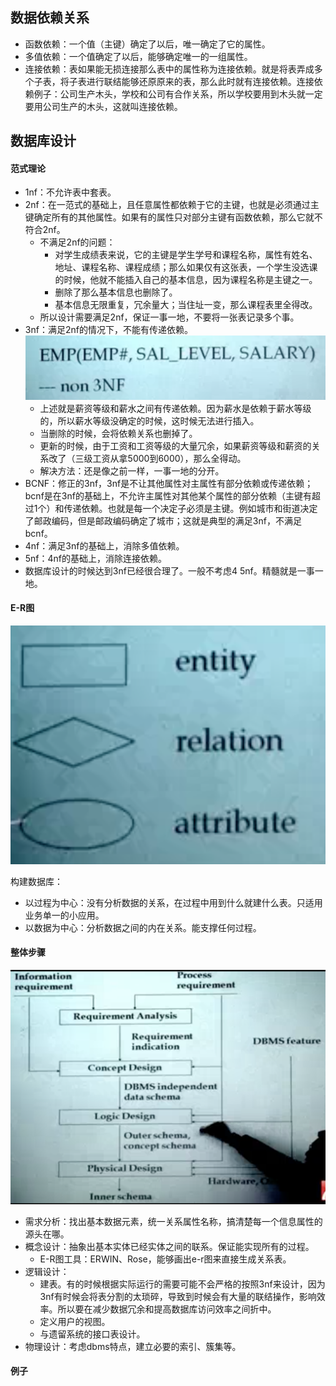 ## 数据依赖关系
- 函数依赖：一个值（主键）确定了以后，唯一确定了它的属性。
- 多值依赖：一个值确定了以后，能够确定唯一的一组属性。
- 连接依赖：表如果能无损连接那么表中的属性称为连接依赖。就是将表弄成多个子表，将子表进行联结能够还原原来的表，那么此时就有连接依赖。连接依赖例子：公司生产木头，学校和公司有合作关系，所以学校要用到木头就一定要用公司生产的木头，这就叫连接依赖。

## 数据库设计
#### 范式理论
- 1nf：不允许表中套表。
- 2nf：在一范式的基础上，且任意属性都依赖于它的主键，也就是必须通过主键确定所有的其他属性。如果有的属性只对部分主键有函数依赖，那么它就不符合2nf。
  - 不满足2nf的问题：
    - 对学生成绩表来说，它的主键是学生学号和课程名称，属性有姓名、地址、课程名称、课程成绩；那么如果仅有这张表，一个学生没选课的时候，他就不能插入自己的基本信息，因为课程名称是主键之一。
    - 删除了那么基本信息也删除了。
    - 基本信息无限重复，冗余量大；当住址一变，那么课程表里全得改。
  - 所以设计需要满足2nf，保证一事一地，不要将一张表记录多个事。
- 3nf：满足2nf的情况下，不能有传递依赖。
    ![](../截图/截屏2020-03-2216.04.33.png)
    - 上述就是薪资等级和薪水之间有传递依赖。因为薪水是依赖于薪水等级的，所以薪水等级没确定的时候，这时候无法进行插入。
    - 当删除的时候，会将依赖关系也删掉了。
    - 更新的时候，由于工资和工资等级的大量冗余，如果薪资等级和薪资的关系改了（三级工资从拿5000到6000），那么全得动。
    - 解决方法：还是像之前一样，一事一地的分开。
- BCNF：修正的3nf，3nf是不让其他属性对主属性有部分依赖或传递依赖；bcnf是在3nf的基础上，不允许主属性对其他某个属性的部分依赖（主键有超过1个）和传递依赖。也就是每一个决定子必须是主键。例如城市和街道决定了邮政编码，但是邮政编码确定了城市；这就是典型的满足3nf，不满足bcnf。
- 4nf：满足3nf的基础上，消除多值依赖。
- 5nf：4nf的基础上，消除连接依赖。
- 数据库设计的时候达到3nf已经很合理了。一般不考虑4 5nf。精髓就是一事一地。

#### E-R图
![](../截图/截屏2020-03-2216.40.12.png)

构建数据库：
- 以过程为中心：没有分析数据的关系，在过程中用到什么就建什么表。只适用业务单一的小应用。
- 以数据为中心：分析数据之间的内在关系。能支撑任何过程。

#### 整体步骤
![](../截图/截屏2020-03-2217.11.13.png)
- 需求分析：找出基本数据元素，统一关系属性名称，搞清楚每一个信息属性的源头在哪。
- 概念设计：抽象出基本实体已经实体之间的联系。保证能实现所有的过程。
  - E-R图工具：ERWIN、Rose，能够画出e-r图来直接生成关系表。
- 逻辑设计：
  - 建表。有的时候根据实际运行的需要可能不会严格的按照3nf来设计，因为3nf有时候会将表分割的太琐碎，导致到时候会有大量的联结操作，影响效率。所以要在减少数据冗余和提高数据库访问效率之间折中。
  - 定义用户的视图。
  - 与遗留系统的接口表设计。
- 物理设计：考虑dbms特点，建立必要的索引、簇集等。

#### 例子

